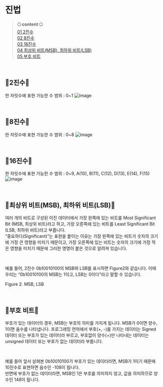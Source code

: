 # 진법
>**🌕 content 🌕** <br>
[01 2진수](##-🌻2진수🌻) <br>
[02 8진수](##-🌻8진수🌻) <br>
[03 16진수](##-🌻16진수🌻) <br>
[04 최상위 비트(MSB), 최하위 비트(LSB)](##-🌻최상위-비트(MSB),-최하위-비트(LSB)🌻) <br>
[05 부호 비트](##-🌻부호-비트🌻) <br>

<br/>

## 🌻2진수🌻

한 자릿수에 표현 가능한 수 범위 : 0~1
![image](https://github.com/limhyerin/StudyNote/assets/70150896/59787f4d-6b1f-4cc9-b30f-f3ee47546fa3)

<br/>

## 🌻8진수🌻

한 자릿수에 표현 가능한 수 범위 : 0~8
![image](https://github.com/limhyerin/StudyNote/assets/70150896/538c008a-9a7b-4e67-ae09-9694d59755af)

<br/>

## 🌻16진수🌻
한 자릿수에 표현 가능한 수 범위 : 0~9, A(10), B(11), C(12), D(13), E(14), F(15)
![image](https://github.com/limhyerin/StudyNote/assets/70150896/4e8da302-8c13-412c-aece-8f87119a1b0f)

<br/>

## 🌻최상위 비트(MSB), 최하위 비트(LSB)🌻
여러 개의 비트로 구성된 이진 데이터에서 가장 왼쪽에 있는 비트를 Most Significant Bit (MSB, 최상위 비트)라고 하고, 가장 오른쪽에 있는 비트를 Least Significant Bit (LSB, 최하위 비트)라고 부릅니다. <br/>
“중요하다(Significant)”는 표현을 붙이는 이유는 가장 왼쪽에 있는 비트가 숫자의 크기에 가장 큰 영향을 미치기 때문이고, 가장 오른쪽에 있는 비트는 숫자의 크기에 가장 작은 영향을 미치기 때문에 그러한 명명이 붙은 것으로 알려져 있습니다.

<br/>

예를 들어, 2진수 0b10010100의 MSB와 LSB를 표시하면 Figure2와 같습니다. 이때 우리는 “0b10010100의 MSB는 1이고, LSB는 0이다”라고 말할 수 있습니다.

Figure 2. MSB, LSB

<br/>

## 🌻부호 비트🌻
부호가 있는 데이터의 경우, MSB는 부호의 의미를 가지게 됩니다. MSB가 0이면 양수, 1이면 음수를 나타냅니다. 프로그래밍 언어에서 부호(+, -)를 가지는 데이터는 Signed 데이터 또는 부호가 있는 데이터라 부르고, 부호없이 양수(+)만 나타내는 데이터는 unsigned 데이터 또는 부호가 없는 데이터라 부릅니다.

<br/>

예를 들어 앞서 살펴본 0b10010100가 부호가 있는 데이터라면, MSB가 1이기 때문에 10진수로 표현하면 음수인 -108이 됩니다.<br/>
반면에 부호가 없는 데이터라면, MSB인 1은 부호를 의미하지 않고, 값을 의미하므로 양수인 148이 됩니다.
